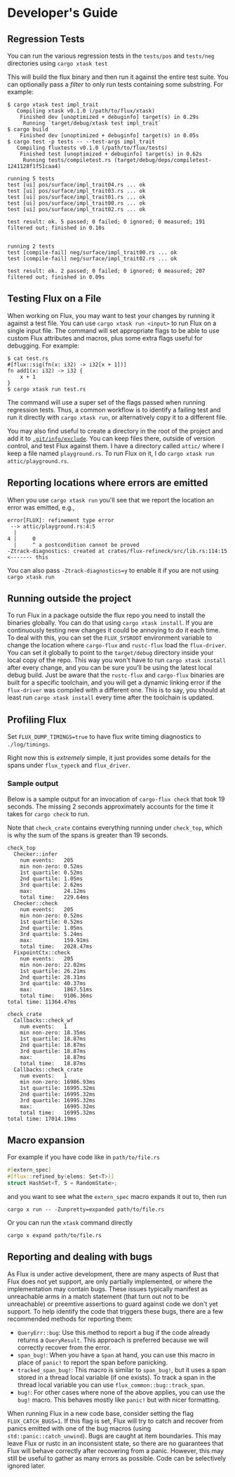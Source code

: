 # Developer's Guide

## Regression Tests

You can run the various regression tests in the `tests/pos` and `tests/neg` directories using
`cargo xtask test`

This will build the flux binary and then run it against the entire test suite.
You can optionally pass a _filter_ to only run tests containing some substring.
For example:

```console
$ cargo xtask test impl_trait
   Compiling xtask v0.1.0 (/path/to/flux/xtask)
    Finished dev [unoptimized + debuginfo] target(s) in 0.29s
     Running `target/debug/xtask test impl_trait`
$ cargo build
    Finished dev [unoptimized + debuginfo] target(s) in 0.05s
$ cargo test -p tests -- --test-args impl_trait
   Compiling fluxtests v0.1.0 (/path/to/flux/tests)
    Finished test [unoptimized + debuginfo] target(s) in 0.62s
     Running tests/compiletest.rs (target/debug/deps/compiletest-1241128f1f51caa4)

running 5 tests
test [ui] pos/surface/impl_trait04.rs ... ok
test [ui] pos/surface/impl_trait03.rs ... ok
test [ui] pos/surface/impl_trait01.rs ... ok
test [ui] pos/surface/impl_trait00.rs ... ok
test [ui] pos/surface/impl_trait02.rs ... ok

test result: ok. 5 passed; 0 failed; 0 ignored; 0 measured; 191 filtered out; finished in 0.10s


running 2 tests
test [compile-fail] neg/surface/impl_trait00.rs ... ok
test [compile-fail] neg/surface/impl_trait02.rs ... ok

test result: ok. 2 passed; 0 failed; 0 ignored; 0 measured; 207 filtered out; finished in 0.09s
```

## Testing Flux on a File

When working on Flux, you may want to test your changes by running it against a test file.
You can use `cargo xtask run <input>` to run Flux on a single input file.
The command will set appropriate flags to be able to use custom Flux attributes and macros,
plus some extra flags useful for debugging.
For example:

```console
$ cat test.rs
#[flux::sig(fn(x: i32) -> i32[x + 1])]
fn add1(x: i32) -> i32 {
    x + 1
}
$ cargo xtask run test.rs
```

The command will use a super set of the flags passed when running regression tests.
Thus, a common workflow is to identify a failing test and run it directly with `cargo xtask run`,
or alternatively copy it to a different file.

You may also find useful to create a directory in the root of the project and add it to
[`.git/info/exclude`](https://git-scm.com/docs/gitignore).
You can keep files there, outside of version control, and test Flux against them.
I have a directory called `attic/` where I keep a file named `playground.rs`.
To run Flux on it, I do `cargo xtask run attic/playground.rs`.

## Reporting locations where errors are emitted

When you use `cargo xtask run` you'll see that we report the location an error was emitted, e.g.,

```console
error[FLUX]: refinement type error
 --> attic/playground.rs:4:5
  |
4 |     0
  |     ^ a postcondition cannot be proved
-Ztrack-diagnostics: created at crates/flux-refineck/src/lib.rs:114:15   <------- this
```

You can also pass `-Ztrack-diagnostics=y` to enable it if you are not using `cargo xtask run`

## Running outside the project

To run Flux in a package outside the flux repo you need to install the binaries globally. You can
do that using `cargo xtask install`. If you are continuously testing new changes it could be annoying
to do it each time. To deal with this, you can set the `FLUX_SYSROOT` environment variable to change the
location where `cargo-flux` and `rustc-flux` load the `flux-driver`. You can set it globally to point
to the `target/debug` directory inside your local copy of the repo. This way you won't have to run
`cargo xtask install` after every change, and you can be sure you'll be using the latest local debug
build. Just be aware that the `rustc-flux` and `cargo-flux` binaries are built for a specific toolchain,
and you will get a dynamic linking error if the `flux-driver` was compiled with a different one. This
is to say, you should at least run `cargo xtask install` every time after the toolchain is updated.

## Profiling Flux

Set `FLUX_DUMP_TIMINGS=true` to have flux write timing diagnostics to `./log/timings`.

Right now this is _extremely_ simple, it just provides some details for the spans under `flux_typeck` and `flux_driver`.

### Sample output

Below is a sample output for an invocation of `cargo-flux check` that took 19 seconds. The missing 2 seconds approximately accounts for the time it takes for `cargo check` to run.

Note that `check_crate` contains everything running under `check_top`, which is why the sum of the spans is greater than 19 seconds.

```text
check_top
  Checker::infer
    num events:   205
    min non-zero: 0.52ms
    1st quartile: 0.52ms
    2nd quartile: 1.05ms
    3rd quartile: 2.62ms
    max:          24.12ms
    total time:   229.64ms
  Checker::check
    num events:   205
    min non-zero: 0.52ms
    1st quartile: 0.52ms
    2nd quartile: 1.05ms
    3rd quartile: 5.24ms
    max:          159.91ms
    total time:   2028.47ms
  FixpointCtx::check
    num events:   205
    min non-zero: 22.02ms
    1st quartile: 26.21ms
    2nd quartile: 28.31ms
    3rd quartile: 40.37ms
    max:          1867.51ms
    total time:   9106.36ms
total time: 11364.47ms

check_crate
  Callbacks::check_wf
    num events:   1
    min non-zero: 18.35ms
    1st quartile: 18.87ms
    2nd quartile: 18.87ms
    3rd quartile: 18.87ms
    max:          18.87ms
    total time:   18.87ms
  Callbacks::check_crate
    num events:   1
    min non-zero: 16986.93ms
    1st quartile: 16995.32ms
    2nd quartile: 16995.32ms
    3rd quartile: 16995.32ms
    max:          16995.32ms
    total time:   16995.32ms
total time: 17014.19ms
```

## Macro expansion

For example if you have code like in `path/to/file.rs`

```rust
#[extern_spec]
#[flux::refined_by(elems: Set<T>)]
struct HashSet<T, S = RandomState>;
```

and you want to see what the `extern_spec` macro expands it out to, then run

```shell
cargo x run -- -Zunpretty=expanded path/to/file.rs
```

Or you can run the `xtask` command directly

```shell
cargo x expand path/to/file.rs
```

## Reporting and dealing with bugs

As Flux is under active development, there are many aspects of Rust that Flux does not yet support, are
only partially implemented, or where the implementation may contain bugs. These issues typically manifest
as unreachable arms in a match statement (that turn out not to be unreachable) or preemtive assertions to
guard against code we don't yet support. To help identify the code that triggers these bugs, there are a few
recommended methods for reporting them:

* `QueryErr::bug`: Use this method to report a bug if the code already returns a `QueryResult`. This
approach is preferred because we will correctly recover from the error.
* `span_bug!`: When you have a `Span` at hand, you can use this macro in place of `panic!` to report
the span before panicking.
* `tracked_span_bug!`: This macro is similar to `span_bug!`, but it uses a span stored in a thread local
variable (if one exists). To track a span in the thread local variable you can use `flux_common::bug::track_span`.
* `bug!`: For other cases where none of the above applies, you can use the `bug!` macro. This behaves
mostly like `panic!` but with nicer formatting.

When running Flux in a new code base, consider setting the flag `FLUX_CATCH_BUGS=1`. If this flag is set,
Flux will try to catch and recover from panics emitted with one of the bug macros (using
`std::panic::catch_unwind`). Bugs are caught at item boundaries. This may leave Flux or rustc
in an inconsistent state, so there are no guarantees that Flux will behave correctly after recovering
from a panic. However, this may still be useful to gather as many errors as possible. Code can
be selectively ignored later.
